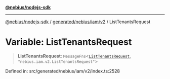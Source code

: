 [**@nebius/nodejs-sdk**](../../../../../README.md)

***

[@nebius/nodejs-sdk](../../../../../README.md) / [generated/nebius/iam/v2](../README.md) / ListTenantsRequest

# Variable: ListTenantsRequest

> **ListTenantsRequest**: `MessageFns`\<[`ListTenantsRequest`](../interfaces/ListTenantsRequest.md), `"nebius.iam.v2.ListTenantsRequest"`\>

Defined in: src/generated/nebius/iam/v2/index.ts:2528
